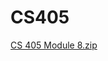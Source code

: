 # CS405
[CS 405 Module 8.zip](https://github.com/brianpeters2/CS405/files/10835596/CS.405.Module.8.zip)
